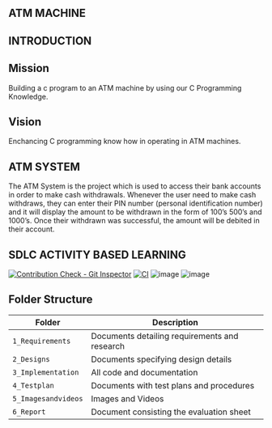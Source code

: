 ## ATM MACHINE
## INTRODUCTION
## Mission
Building a c program to an ATM machine  by using our C Programming Knowledge.
## Vision
Enchancing C programming know how in operating in ATM machines.
## ATM SYSTEM
The ATM System is the project which is used to access their bank accounts in order to make cash withdrawals. 
Whenever the user need to make cash withdraws, they can enter their PIN number (personal identification number) and it will display the amount to be withdrawn in the form of 100’s 500’s and 1000’s. 
Once their withdrawn was successful, the amount will be debited in their account.
## SDLC ACTIVITY BASED LEARNING
[![Contribution Check - Git Inspector](https://github.com/navya50043/L-T-project/actions/workflows/Gitinspector.yml/badge.svg)](https://github.com/navya50043/L-T-project/actions/workflows/Gitinspector.yml)
[![CI](https://github.com/navya50043/L-T-project/actions/workflows/main.yml/badge.svg)](https://github.com/navya50043/L-T-project/actions/workflows/main.yml)
![image](https://user-images.githubusercontent.com/66767118/125390145-fa263a00-e3bf-11eb-8426-f1adcb752288.png)
![image](https://user-images.githubusercontent.com/66767118/125286989-08317780-e33a-11eb-961d-2b902b5c78c8.png)
## Folder Structure
Folder             | Description
-------------------| -----------------------------------------
`1_Requirements`   | Documents detailing requirements and research
`2_Designs`         | Documents specifying design details
`3_Implementation` | All code and documentation
`4_Testplan`      | Documents with test plans and procedures
`5_Imagesandvideos`   | Images and Videos 
`6_Report`   | Document consisting the evaluation sheet 
